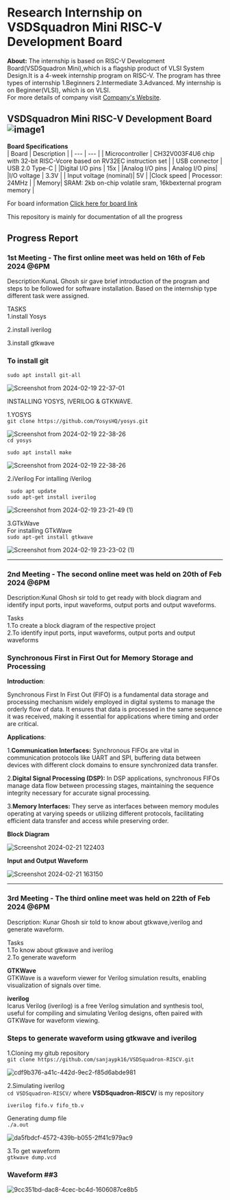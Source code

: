
# Research Internship on VSDSquadron Mini RISC-V Development Board
**About:**
The internship is based on RISC-V Development Board(VSDSquadron Mini),which is a flagship product of VLSI System Design.It is a 4-week internship program on RISC-V.
The program has three types of internship
1.Beginners
2.Intermediate
3.Advanced.
My internship is on Beginner(VLSI), which is on VLSI.         
For more details of company  visit [Company's Website](https://www.vlsisystemdesign.com/).
## VSDSquadron Mini RISC-V Development Board     ![image1](https://github.com/sanjaypk16/VSDSquadron-RISCV/assets/129313628/27128265-69df-4725-bc1e-84f6475f907f)
**Board Specifications**  
| Board | Description |
| --- | --- |
| Microcontroller | CH32V003F4U6 chip with 32-bit RISC-Vcore based on RV32EC instruction set |
| USB connector | USB 2.0 Type-C |
|Digital I/O pins | 15x |
|Analog I/O pins | Analog I/O pins|
|I/O voltage | 3.3V |
| Input voltage (nominal)| 5V |
|Clock speed | Processor: 24MHz |
| Memory| SRAM: 2kb on-chip volatile sram, 16kbexternal program memory |

 For board information [Click here for board link](https://www.vlsisystemdesign.com/vsdsquadronmini/)

This repository is mainly for documentation of all the progress
## Progress Report  
### 1st Meeting - The first online meet was held on 16th of Feb 2024 @6PM
Description:KunaL Ghosh sir gave brief introduction of the program and steps to be followed for software installation.
Based on the internship type different task were assigned. 

TASKS   
1.install Yosys

2.install iverilog

3.install gtkwave  

### To install git


``` sudo apt install git-all ```
 
![Screenshot from 2024-02-19 22-37-01](https://github.com/sanjaypk16/VSDSquadron-RISCV/assets/129313628/fa228aad-3b87-4fe6-a38a-15b4f8abfec1)  

INSTALLING YOSYS, IVERILOG & GTKWAVE.

1.YOSYS  
``` git clone https://github.com/YosysHQ/yosys.git ```  

![Screenshot from 2024-02-19 22-38-26](https://github.com/sanjaypk16/VSDSquadron-RISCV/assets/129313628/3097c83b-6b68-4dab-adfa-6f7b74f508a0)  
```cd yosys```  

```sudo apt install make```

![Screenshot from 2024-02-19 22-38-26](https://github.com/sanjaypk16/VSDSquadron-RISCV/assets/129313628/6a2b1c18-1ffa-4bba-85c2-3f8b0f00ceb7)  

2.iVerilog
For intalling iVerilog

``` sudo apt update```  
``` sudo apt-get install iverilog ```

![Screenshot from 2024-02-19 23-21-49 (1)](https://github.com/sanjaypk16/VSDSquadron-RISCV/assets/129313628/7417c958-478c-470e-a4e3-f6c20f917d4c)

3.GTkWave  
For installing GTkWave  
``` sudo apt-get install gtkwave ```



![Screenshot from 2024-02-19 23-23-02 (1)](https://github.com/sanjaypk16/VSDSquadron-RISCV/assets/129313628/226ba4c6-2f9c-479b-8186-ad90ef3878bc)  

-----------------------------------------------------------------------------------------------------------------------------------------------------------------
### 2nd Meeting - The second online meet was held on 20th of Feb 2024 @6PM
Description:Kunal Ghosh sir told to get ready with block diagram and identify input ports, input waveforms, output ports and output waveforms.

Tasks  
1.To create a block diagram of the respective project  
2.To identify input ports, input waveforms, output ports and output waveforms  

### Synchronous First in First Out for Memory Storage and Processing  



**Introduction**: 

Synchronous First In First Out (FIFO) is a fundamental data storage and processing mechanism widely employed in digital systems to manage the orderly flow of data. It ensures that data is processed in the same sequence it was received, making it essential for applications where timing and order are critical.  

**Applications**:  

1.**Communication Interfaces:** Synchronous FIFOs are vital in communication protocols like UART and SPI, buffering data between devices with different clock domains to ensure synchronized data transfer.

2.**Digital Signal Processing (DSP):** In DSP applications, synchronous FIFOs manage data flow between processing stages, maintaining the sequence integrity necessary for accurate signal processing.

3.**Memory Interfaces:** They serve as interfaces between memory modules operating at varying speeds or utilizing different protocols, facilitating efficient data transfer and access while preserving order.  



**Block Diagram**  


![Screenshot 2024-02-21 122403](https://github.com/sanjaypk16/VSDSquadron-RISCV/assets/129313628/3ca5d650-26bc-4399-8534-2ef3ddd62adf)  



**Input and Output Waveform**  

![Screenshot 2024-02-21 163150](https://github.com/sanjaypk16/VSDSquadron-RISCV/assets/129313628/de40420d-b299-4f51-9b56-24febd6b817b)

----------------------------------------------------------------------------------------------------------------------------------------------------------------------------------------------------------
### 3rd Meeting - The third online meet was held on 22th of Feb 2024 @6PM
Description: Kunar Ghosh sir told to know about gtkwave,iverilog and generate waveform.

Tasks  
1.To know about gtkwave and iverilog  
2.To generate waveform

**GTKWave**  
GTKWave is a waveform viewer for Verilog simulation results, enabling visualization of signals over time. 

**iverilog**  
Icarus Verilog (iverilog) is a free Verilog simulation and synthesis tool, useful for compiling and simulating Verilog designs, often paired with GTKWave for waveform viewing.

### **Steps to generate waveform using gtkwave and iverilog** ###

1.Cloning my gitub repository  
``git clone https://github.com/sanjaypk16/VSDSquadron-RISCV.git`` 

![cdf9b376-a41c-442d-9ec2-f85d6abde981](https://github.com/sanjaypk16/VSDSquadron-RISCV/assets/129313628/429e947e-61da-48c8-971f-385e5657378b)  


2.Simulating iverilog  
``cd VSDSquadron-RISCV/``            where **VSDSquadron-RISCV/** is my repository  


``iverilog fifo.v fifo_tb.v``  

Generating dump file  
``./a.out``  


![da5fbdcf-4572-439b-b055-2ff41c979ac9](https://github.com/sanjaypk16/VSDSquadron-RISCV/assets/129313628/aa4d6a5b-4a05-46c8-9c26-ae803aa340f5)  


 3.To get waveform  
 ```gtkwave dump.vcd```  

 
### **Waveform** ##3


![9cc351bd-dac8-4cec-bc4d-1606087ce8b5](https://github.com/sanjaypk16/VSDSquadron-RISCV/assets/129313628/d4d3ad9d-dbf7-484a-9567-22b26f7ab367)
